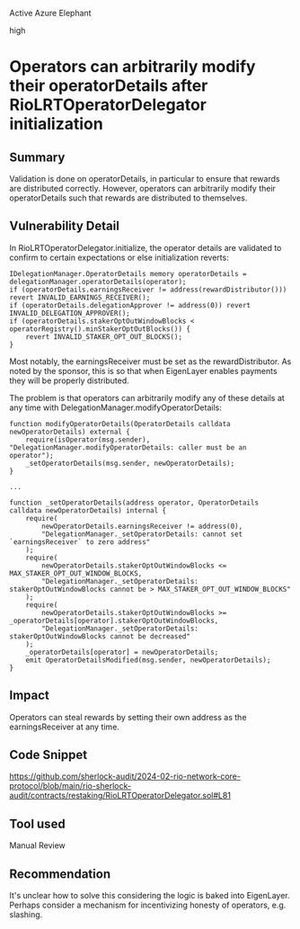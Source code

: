 Active Azure Elephant

high

# Operators can arbitrarily modify their operatorDetails after RioLRTOperatorDelegator initialization

## Summary

Validation is done on operatorDetails, in particular to ensure that rewards are distributed correctly. However, operators can arbitrarily modify their operatorDetails such that rewards are distributed to themselves.

## Vulnerability Detail

In RioLRTOperatorDelegator.initialize, the operator details are validated to confirm to certain expectations or else initialization reverts:

```solidity
IDelegationManager.OperatorDetails memory operatorDetails = delegationManager.operatorDetails(operator);
if (operatorDetails.earningsReceiver != address(rewardDistributor())) revert INVALID_EARNINGS_RECEIVER();
if (operatorDetails.delegationApprover != address(0)) revert INVALID_DELEGATION_APPROVER();
if (operatorDetails.stakerOptOutWindowBlocks < operatorRegistry().minStakerOptOutBlocks()) {
    revert INVALID_STAKER_OPT_OUT_BLOCKS();
}
```

Most notably, the earningsReceiver must be set as the rewardDistributor. As noted by the sponsor, this is so that when EigenLayer enables payments they will be properly distributed.

The problem is that operators can arbitrarily modify any of these details at any time with DelegationManager.modifyOperatorDetails:

```solidity
function modifyOperatorDetails(OperatorDetails calldata newOperatorDetails) external {
    require(isOperator(msg.sender), "DelegationManager.modifyOperatorDetails: caller must be an operator");
    _setOperatorDetails(msg.sender, newOperatorDetails);
}

...

function _setOperatorDetails(address operator, OperatorDetails calldata newOperatorDetails) internal {
    require(
        newOperatorDetails.earningsReceiver != address(0),
        "DelegationManager._setOperatorDetails: cannot set `earningsReceiver` to zero address"
    );
    require(
        newOperatorDetails.stakerOptOutWindowBlocks <= MAX_STAKER_OPT_OUT_WINDOW_BLOCKS,
        "DelegationManager._setOperatorDetails: stakerOptOutWindowBlocks cannot be > MAX_STAKER_OPT_OUT_WINDOW_BLOCKS"
    );
    require(
        newOperatorDetails.stakerOptOutWindowBlocks >= _operatorDetails[operator].stakerOptOutWindowBlocks,
        "DelegationManager._setOperatorDetails: stakerOptOutWindowBlocks cannot be decreased"
    );
    _operatorDetails[operator] = newOperatorDetails;
    emit OperatorDetailsModified(msg.sender, newOperatorDetails);
}
```

## Impact

Operators can steal rewards by setting their own address as the earningsReceiver at any time.

## Code Snippet

https://github.com/sherlock-audit/2024-02-rio-network-core-protocol/blob/main/rio-sherlock-audit/contracts/restaking/RioLRTOperatorDelegator.sol#L81

## Tool used

Manual Review

## Recommendation

It's unclear how to solve this considering the logic is baked into EigenLayer. Perhaps consider a mechanism for incentivizing honesty of operators, e.g. slashing.